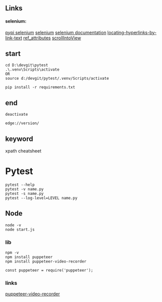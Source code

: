 ## Links
#### selenium:
[pypi selenium](https://pypi.org/project/selenium/)
[selenium](https://www.selenium.dev/)
[selenium documentation](https://www.selenium.dev/documentation/en/)
[locating-hyperlinks-by-link-text](https://selenium-python.readthedocs.io/locating-elements.html#locating-hyperlinks-by-link-text)
[ref_attributes](https://www.w3schools.com/tags/ref_attributes.asp)
[scrollIntoView](https://developer.mozilla.org/ru/docs/Web/API/Element/scrollIntoView)

## start
```
cd D:\devgit\pytest
.\.venv\Scripts\activate
OR
source d:/devgit/pytest/.venv/Scripts/activate

pip install -r requirements.txt
```

## end
`deactivate`

`edge://version/`

## keyword
xpath cheatsheet

# Pytest
```
pytest --help
pytest -v name.py
pytest -s name.py
pytest --log-level=LEVEL name.py
```

## Node

```
node -v
node start.js
```
### lib
```
npm -v
npm install puppeteer
npm install puppeteer-video-recorder
```
```nodejs
const puppeteer = require('puppeteer');
```
### links
[puppeteer-video-recorder](https://github.com/shaynet10/puppeteer-video-recorder) 

